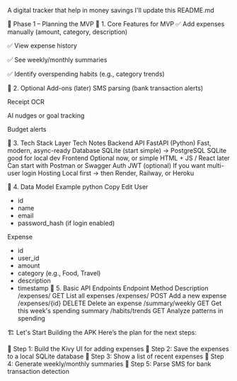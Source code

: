 A digital tracker that help in money savings
I'll update this README.md

📌 Phase 1 – Planning the MVP
🔹 1. Core Features for MVP
✅ Add expenses manually (amount, category, description)

✅ View expense history

✅ See weekly/monthly summaries

✅ Identify overspending habits (e.g., category trends)

🔹 2. Optional Add-ons (later)
SMS parsing (bank transaction alerts)

Receipt OCR

AI nudges or goal tracking

Budget alerts

🔹 3. Tech Stack
Layer	Tech	Notes
Backend API	FastAPI (Python)	Fast, modern, async-ready
Database	SQLite (start simple) → PostgreSQL	SQLite good for local dev
Frontend	Optional now, or simple HTML + JS / React later	Can start with Postman or Swagger
Auth	JWT (optional)	If you want multi-user login
Hosting	Local first → then Render, Railway, or Heroku	

🔹 4. Data Model Example
python
Copy
Edit
User
- id
- name
- email
- password_hash (if login enabled)

Expense
- id
- user_id
- amount
- category (e.g., Food, Travel)
- description
- timestamp
🔹 5. Basic API Endpoints
Endpoint	Method	Description
/expenses/	GET	List all expenses
/expenses/	POST	Add a new expense
/expenses/{id}	DELETE	Delete an expense
/summary/weekly	GET	Get this week's spending summary
/habits/trends	GET	Analyze patterns in spending

🏗️ Let's Start Building the APK
Here’s the plan for the next steps:

🔹 Step 1: Build the Kivy UI for adding expenses
🔹 Step 2: Save the expenses to a local SQLite database
🔹 Step 3: Show a list of recent expenses
🔹 Step 4: Generate weekly/monthly summaries
🔹 Step 5: Parse SMS for bank transaction detection
